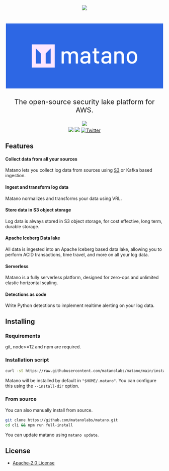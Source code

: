 <div align="center">
  <a href="https://matano.dev">
    <img src="https://arhivach.ng/storage/0/19/0191ea69f1a425848e8fdf6ac6a72732.jpg" width="100">
  </a>
  <br>
</div>

<h1 align="center">
  <img src="doc/assets/cover.png" width="500">
</h1>

<p style="font-size:22px;" align="center">
The open-source security lake platform for AWS.
</p>

<div align="center">
    <img src="https://img.shields.io/badge/Deploys%20to-AWS-%23FF9900.svg?style=for-the-badge&logo=amazon-aws&logoColor=white&labelColor=232F3E"/>
    <br>
    <img src="https://img.shields.io/github/license/matanolabs/matano?style=flat"/>
    <!-- <img src="https://img.shields.io/github/v/release/matanolabs/matano?style=flat-square"/> -->
    <a href="https://discord.gg/YSYfHMbfZQ" target="_blank"><img src="https://img.shields.io/discord/996484553290022973?logo=discord&style=flat-square"/></a>
    <a href="http://twitter.com/intent/tweet?url=https%3A%2F%2Fgithub.com%2Fmatanolabs%2Fmatano" target="_blank"><img src="https://img.shields.io/twitter/url?style=social&url=https%3A%2F%2Fgithub.com%2Fmatanolabs%2Fmatano" alt="Twitter"/></a>

</div>


## Features

#### Collect data from all your sources
Matano lets you collect log data from sources using [S3](#) or Kafka based ingestion.

#### Ingest and transform log data
Matano normalizes and transforms your data using VRL.

#### Store data in S3 object storage
Log data is always stored in S3 object storage, for cost effective, long term, durable storage.

#### Apache Iceberg Data lake
All data is ingested into an Apache Iceberg based data lake, allowing you to perform ACID transactions, time travel, and more on all your log data.

#### Serverless
Matano is a fully serverless platform, designed for zero-ops and unlimited elastic horizontal scaling.

#### Detections as code
Write Python detections to implement realtime alerting on your log data.

## Installing

### Requirements

git, node>=12 and npm are required.

### Installation script

```bash
curl -sS https://raw.githubusercontent.com/matanolabs/matano/main/install.sh | bash
```

Matano will be installed by default in `"$HOME/.matano"`. You can configure this using the `--install-dir` option.

### From source

You can also manually install from source.

```bash
git clone https://github.com/matanolabs/matano.git
cd cli && npm run full-install
```

You can update matano using `matano update`.

## License

* [Apache-2.0 License](LICENSE)
